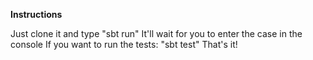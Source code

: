 **Instructions**

Just clone it and type "sbt run"
It'll wait for you to enter the case in the console
If you want to run the tests: "sbt test"
That's it!